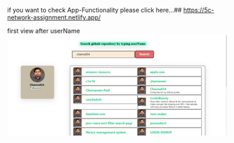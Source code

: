 if you want to check App-Functionality please click here...##
https://5c-network-assignment.netlify.app/

first view after userName  
![](firstImage.PNG)
